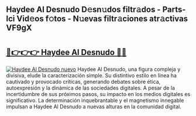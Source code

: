 ## Haydee Al Desnudo D𝚎sn𝚞dos filtr𝚊dos - Parts-lci Vid𝚎os f𝚘tos - N𝚞evas filtr𝚊ciones atr𝚊ctivas VF9gX

# <h2><a href="http://mbbipu.tromn.icu/?c=Haydee+Al+Desnudo">🔗👉👉👉 Haydee Al Desnudo 🔗🔗</a></h2>

[![Haydee Al Desnudo nuevo](https://i.imgur.com/pEAQMta.gif)](http://mbbipu.tromn.icu/?c=Haydee+Al+Desnudo)
Haydee Al Desnudo, una figura compleja y divisiva, elude la caracterización simple. Su distintivo estilo en línea ha cautivado y provocado críticas, generando debates sobre ética, autoexpresión y la dinámica de las sociedades digitales. A pesar de la incertidumbre de sus próximos pasos, su impacto en los medios digitales es significativo. La determinación inquebrantable y el magnetismo innegable impulsan a Haydee Al Desnudo a nuevas alturas en la comunidad digital.
